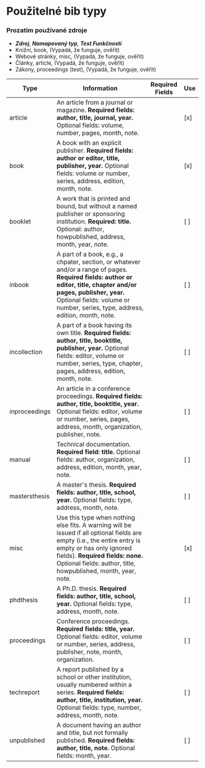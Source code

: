 # Použitelné bib typy

### Prozatím používané zdroje

- ***Zdroj***, ***Namapovaný typ***, ***Test Funkčnosti***
- Knižní, book, (Vypadá, že funguje, ověřit)
- Webové stránky, misc, (Vypadá, že funguje, ověřit)
- Články, article, (Vypadá, že funguje, ověřit)
- Zákony, proceedings (test), (Vypadá, že funguje, ověřit)

|Type|Information|Required Fields|Use|
|---|---|---|---|
|article|An article from a journal or magazine. **Required fields: author, title, journal, year.** Optional fields: volume, number, pages, month, note.||[x]|
|book|A book with an explicit publisher. **Required fields: author or editor, title, publisher, year.** Optional fields: volume or number, series, address, edition, month, note.||[x]|
|booklet|A work that is printed and bound, but without a named publisher or sponsoring institution. **Required: title.** Optional: author, howpublished, address, month, year, note.||[ ]|
|inbook|A part of a book, e.g., a chpater, section, or whatever and/or a range of pages. **Required fields: author or editor, title, chapter and/or pages, publisher, year.** Optional fields: volume or number, series, type, address, edition, month, note.||[ ]|
|incollection|A part of a book having its own title. **Required fields: author, title, booktitle, publisher, year.** Optional fields: editor, volume or number, series, type, chapter, pages, address, edition, month, note.||[ ]|
|inproceedings|An article in a conference proceedings. **Required fields: author, title, booktitle, year.** Optional fields: editor, volume or number, series, pages, address, month, organization, publisher, note.||[ ]|
|manual|Technical documentation. **Required field: title.** Optional fields: author, organization, address, edition, month, year, note.||[ ]|
|mastersthesis|A master's thesis. **Required fields: author, title, school, year.** Optional fields: type, address, month, note.||[ ]|
|misc|Use this type when nothing else fits. A warning will be issued if all optional fields are empty (i.e., the entire entry is empty or has only ignored fields). **Required fields: none.** Optional fields: author, title, howpublished, month, year, note.||[x]|
|phdthesis|A Ph.D. thesis. **Required fields: author, title, school, year.** Optional fields: type, address, month, note.||[ ]|
|proceedings|Conference proceedings. **Required fields: title, year.** Optional fields: editor, volume or number, series, address, publisher, note, month, organization.||[ ]|
|techreport|A report published by a school or other institution, usually numbered within a series. **Required fields: author, title, institution, year.** Optional fields: type, number, address, month, note.||[ ]|
|unpublished|A document having an author and title, but not formally published. **Required fields: author, title, note.** Optional fields: month, year.||[ ]|

